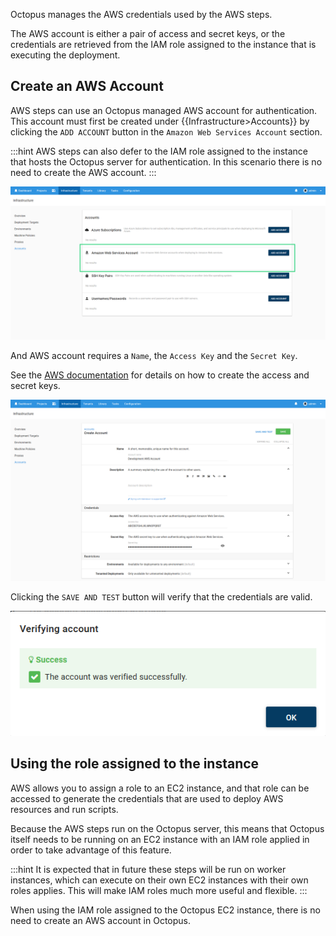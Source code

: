 Octopus manages the AWS credentials used by the AWS steps.

The AWS account is either a pair of access and secret keys, or the credentials are retrieved from the IAM role assigned to the instance that is executing the deployment.

## Create an AWS Account

AWS steps can use an Octopus managed AWS account for authentication. This account must first be created under {{Infrastructure>Accounts}} by clicking the `ADD ACCOUNT` button in the `Amazon Web Services Account` section.

:::hint
AWS steps can also defer to the IAM role assigned to the instance that hosts the Octopus server for authentication. In this scenario there is no need to create the AWS account.
:::

![AWS Account](aws-accounts.png "width=500")

And AWS account requires a `Name`, the `Access Key` and the `Secret Key`.

See the [AWS documentation](https://docs.aws.amazon.com/general/latest/gr/managing-aws-access-keys.html) for details on how to create the access and secret keys.

![AWS Account](new-aws-account.png "width=500")

Clicking the `SAVE AND TEST` button will verify that the credentials are valid.

![Account Verification](account-verification.png "width=500")

## Using the role assigned to the instance

AWS allows you to assign a role to an EC2 instance, and that role can be accessed to generate the credentials that are used to deploy AWS resources and run scripts.

Because the AWS steps run on the Octopus server, this means that Octopus itself needs to be running on an EC2 instance with an IAM role applied in order to take advantage of this feature.

:::hint
It is expected that in future these steps will be run on worker instances, which can execute on their own EC2 instances with their own roles applies. This will make IAM roles much more useful and flexible.
:::

When using the IAM role assigned to the Octopus EC2 instance, there is no need to create an AWS account in Octopus.
